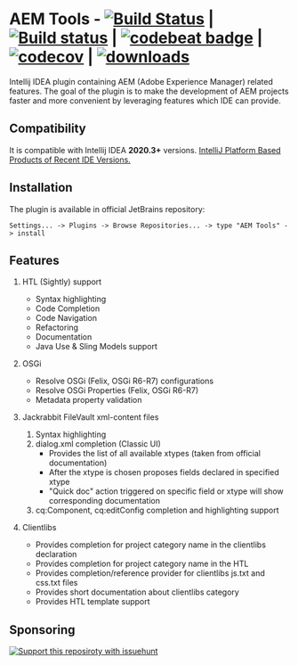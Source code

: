 # AEM Tools - [![Build Status](https://travis-ci.org/aemtools/aemtools.svg?branch=master)](https://travis-ci.org/aemtools/aemtools) | [![Build status](https://ci.appveyor.com/api/projects/status/i0jamppjexluy5xk/branch/master?svg=true)](https://ci.appveyor.com/project/aemtools/aemtools/branch/master) | [![codebeat badge](https://codebeat.co/badges/0cc34216-7e9d-4154-8bfc-2561f77f1cbc)](https://codebeat.co/projects/github-com-dmytrotroynikov-aemtools-master) | [![codecov](https://codecov.io/gh/aemtools/aemtools/branch/master/graph/badge.svg)](https://codecov.io/gh/aemtools/aemtools) | [![downloads](https://img.shields.io/jetbrains/plugin/d/9397-aem-tools.svg)](https://plugins.jetbrains.com/plugin/9397-aem-tools)

<!-- Plugin description -->

Intellij IDEA plugin containing AEM (Adobe Experience Manager) related features. The goal of the plugin is to make the development of AEM projects faster and more convenient by leveraging features which IDE can provide.

## Compatibility

It is compatible with Intellij IDEA **2020.3+** versions. [IntelliJ Platform Based Products of Recent IDE Versions.](https://plugins.jetbrains.com/docs/intellij/build-number-ranges.html#intellij-platform-based-products-of-recent-ide-versions)

## Installation 
The plugin is available in official JetBrains repository:

`Settings... -> Plugins -> Browse Repositories... -> type "AEM Tools" -> install`

## Features
1. HTL (Sightly) support
   * Syntax highlighting
   * Code Completion 
   * Code Navigation
   * Refactoring
   * Documentation
   * Java Use & Sling Models support

2. OSGi
   * Resolve OSGi (Felix, OSGi R6-R7) configurations
   * Resolve OSGi Properties (Felix, OSGi R6-R7)
   * Metadata property validation 

3. Jackrabbit FileVault xml-content files
   1. Syntax highlighting
   2. dialog.xml completion (Classic UI)
      * Provides the list of all available xtypes (taken from official documentation)
      * After the xtype is chosen proposes fields declared in specified xtype
      * "Quick doc" action triggered on specific field or xtype will show corresponding documentation
   3. cq:Component, cq:editConfig completion and highlighting support

4. Clientlibs
   * Provides completion for project category name in the clientlibs declaration
   * Provides completion for project category name in the HTL
   * Provides completion/reference provider for clientlibs js.txt and css.txt files 
   * Provides short documentation about clientlibs category
   * Provides HTL template support
   

<!-- Plugin description end -->

## Sponsoring

[![Support this reposiroty with issuehunt](https://issuehunt.io/static/embed/issuehunt-button-v1.svg)](https://issuehunt.io/r/aemtools/aemtools)

